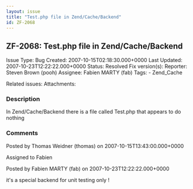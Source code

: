 ```yaml
---
layout: issue
title: "Test.php file in Zend/Cache/Backend"
id: ZF-2068
---
```


ZF-2068: Test.php file in Zend/Cache/Backend
--------------------------------------------

 Issue Type: Bug Created: 2007-10-15T02:18:30.000+0000 Last Updated: 2007-10-23T12:22:22.000+0000 Status: Resolved Fix version(s): 
 Reporter:  Steven Brown (pooh)  Assignee:  Fabien MARTY (fab)  Tags: - Zend\_Cache
 
 Related issues: 
 Attachments: 
### Description

In Zend/Cache/Backend there is a file called Test.php that appears to do nothing

 

 

### Comments

Posted by Thomas Weidner (thomas) on 2007-10-15T13:43:00.000+0000

Assigned to Fabien

 

 

Posted by Fabien MARTY (fab) on 2007-10-23T12:22:22.000+0000

it's a special backend for unit testing only !

 

 